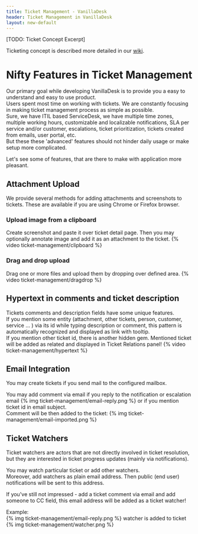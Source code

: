 ```yaml
---
title: Ticket Management - VanillaDesk
header: Ticket Management in VanillaDesk
layout: new-default 
---
```


[TODO: Ticket Concept Excerpt]

Ticketing concept is described more detailed in our [wiki][ticket-concept]. 

Nifty Features in Ticket Management
===================================

Our primary goal while developing VanillaDesk is to provide you a easy to understand and easy to use product.  
Users spent most time on working with tickets. We are constantly focusing in making ticket management process as simple as possible.   
Sure, we have ITIL based ServiceDesk, we have multiple time zones, multiple working hours, customizable and localizable notifications, SLA per service and/or customer,  escalations, ticket prioritization, tickets created from emails, user portal, etc.  
But these these 'advanced' features should not hinder daily usage or make setup more complicated.

Let's see some of features, that are there to make  with application more pleasant.

## Attachment Upload ##
We provide several methods for adding attachments and screenshots to tickets. 
These are available if you are using Chrome or Firefox browser.

### Upload image from a clipboard ###
Create screenshot and paste it over ticket detail page. Then you may optionally annotate image and 
add it as an attachment to the ticket.
{% video ticket-management/clipboard %}

### Drag and drop upload ###
Drag one or more files and upload them by dropping over defined area.
{% video ticket-management/dragdrop %}

## Hypertext in comments and ticket description ##
Tickets comments and description fields have some unique features.   
If you mention some entity (attachment, other tickets, person, customer, service … ) via its id 
while typing description or comment, this pattern is automatically recognized and displayed as link with tooltip.  
If you mention other ticket id, there is another hidden gem. Mentioned ticket will be added as related 
and displayed in Ticket Relations panel!
{% video ticket-management/hypertext %}

## Email Integration ##
You may create tickets if you send mail to the configured mailbox.

You may add comment via email if you reply to the notification or escalation email 
{% img ticket-management/email-reply.png %}
or if you mention ticket id in email subject.  
Comment will be then added to the ticket:
{% img ticket-management/email-imported.png %}


## Ticket Watchers ##
Ticket watchers are actors that are not directly involved in ticket resolution, but they are interested 
in ticket progress updates (mainly via notifications).

You may watch particular ticket or add other watchers.  
Moreover, add watchers as plain email address. Then public (end user) notifications will be sent to this address.

If you've still not impressed - add a ticket comment via email and add someone to CC field, 
this email address will be added as a ticket watcher!

Example:  
{% img ticket-management/email-reply.png %}
watcher is added to ticket
{% img ticket-management/watcher.png %}








[ticket-concept]: http://wiki.vanilladesk.com/display/doc/Ticket
